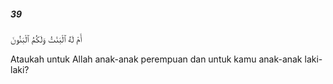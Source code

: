 ##### 39

<span class="ayah">أَمْ لَهُ ٱلْبَنَٰتُ وَلَكُمُ ٱلْبَنُونَ</span>

<span class="ayah_translation">Ataukah untuk Allah anak-anak perempuan dan untuk kamu anak-anak laki-laki?</span>
